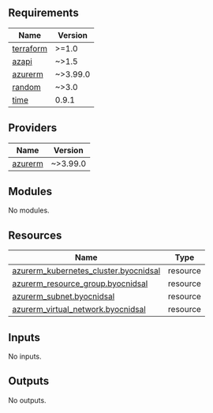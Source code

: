 ## Requirements

| Name | Version |
|------|---------|
| <a name="requirement_terraform"></a> [terraform](#requirement\_terraform) | >=1.0 |
| <a name="requirement_azapi"></a> [azapi](#requirement\_azapi) | ~>1.5 |
| <a name="requirement_azurerm"></a> [azurerm](#requirement\_azurerm) | ~>3.99.0 |
| <a name="requirement_random"></a> [random](#requirement\_random) | ~>3.0 |
| <a name="requirement_time"></a> [time](#requirement\_time) | 0.9.1 |

## Providers

| Name | Version |
|------|---------|
| <a name="provider_azurerm"></a> [azurerm](#provider\_azurerm) | ~>3.99.0 |

## Modules

No modules.

## Resources

| Name | Type |
|------|------|
| [azurerm_kubernetes_cluster.byocnidsal](https://registry.terraform.io/providers/hashicorp/azurerm/latest/docs/resources/kubernetes_cluster) | resource |
| [azurerm_resource_group.byocnidsal](https://registry.terraform.io/providers/hashicorp/azurerm/latest/docs/resources/resource_group) | resource |
| [azurerm_subnet.byocnidsal](https://registry.terraform.io/providers/hashicorp/azurerm/latest/docs/resources/subnet) | resource |
| [azurerm_virtual_network.byocnidsal](https://registry.terraform.io/providers/hashicorp/azurerm/latest/docs/resources/virtual_network) | resource |

## Inputs

No inputs.

## Outputs

No outputs.
